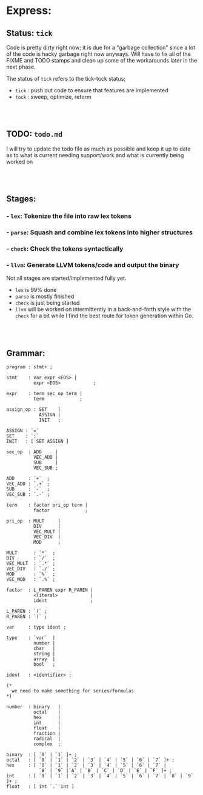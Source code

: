 # Express:

## Status: `tick`
Code is pretty dirty right now; it is due for a "garbage collection" since a lot of the code is hacky garbage right now anyways. Will have to fix all of the FIXME and TODO stamps and clean up some of the workarounds later in the next phase.

The status of `tick` refers to the tick-tock status;
- `tick` : push out code to ensure that features are implemented
- `tock` : sweep, optimize, reform

<br>
<br>

## TODO: `todo.md`
I will try to update the todo file as much as possible and keep it up to date as to what is current needing support/work and what is currently being worked on

<br>
<br>

## Stages:
### - `lex`:   Tokenize the file into raw lex tokens
### - `parse`: Squash and combine lex tokens into higher structures
### - `check`:   Check the tokens syntactically
### - `llvm`:    Generate LLVM tokens/code and output the binary  

Not all stages are started/implemented fully yet. 
- `lex` is 99% done
- `parse` is mostly finished
- `check` is just being started
- `llvm` will be worked on intermittently in a back-and-forth style with the `check` for a bit while I find the best route for token generation within Go.

<br>
<br>

## Grammar:
```bnf
program : stmt+ ;

stmt    : var expr <EOS> |
          expr <EOS>            ;

expr    : term sec_op term |
          term             ;

assign_op : SET    |
            ASSIGN |
            INIT   ;

ASSIGN : `=`
SET    : `:`
INIT   : [ SET ASSIGN ]

sec_op  : ADD     |
          VEC_ADD |
          SUB     |
          VEC_SUB ;

ADD     : `+`  ;
VEC_ADD : `.+` ;
SUB     : `-`  ;
VEC_SUB : `.-` ;

term    : factor pri_op term |
          factor             ;

pri_op  : MULT     |
          DIV      |
          VEC_MULT |
          VEC_DIV  |
          MOD      ;

MULT      : `*`  ;
DIV       : `/`  ;
VEC_MULT  : `.*` ;
VEC_DIV   : `./` ;
MOD       : `%`  ;
VEC_MOD   : `.%` ;

factor  : L_PAREN expr R_PAREN |
          <literal>            |
          ident                ;

L_PAREN : `(` ;
R_PAREN : `)` ;

var     : type ident ;

type    : `var`  |
          number |
          char   |
          string |
          array  |
          bool   ;

ident   : <identifier> ;

(* 
  we need to make something for series/formulas
*)

number  : binary   |
          octal    |
          hex      |
          int      |
          float    |
          fraction |
          radical  |
          complex  ;

binary  : [ `0` | `1` ]+ ;
octal   : [ `0` | `1` | `2` | `3` | `4` | `5` | `6` | `7` ]+ ;
hex     : [ `0` | `1` | `2` | `3` | `4` | `5` | `6` | `7` |
            `8` | `9` |`A` | `B` | `C` | `D` | `E` | `F` ]+ ;
int     : [ `0` | `1` | `2` | `3` | `4` | `5` | `6` | `7` | `8` | `9` ]+ ;
float   : [ int `.` int ]
```
